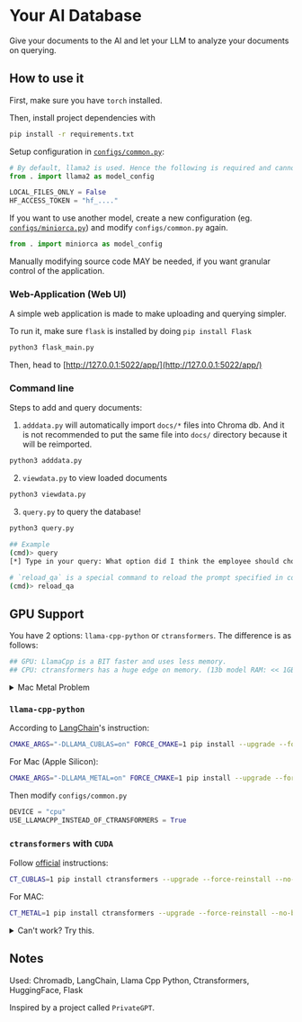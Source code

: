 # Your AI Database
Give your documents to the AI and let your LLM to analyze your documents on querying.

## How to use it
First, make sure you have `torch` installed. 

Then, install project dependencies with 
```sh
pip install -r requirements.txt
```

Setup configuration in [`configs/common.py`](configs/common.py):
```py
# By default, llama2 is used. Hence the following is required and cannot be empty
from . import llama2 as model_config

LOCAL_FILES_ONLY = False
HF_ACCESS_TOKEN = "hf_...."
```

If you want to use another model, create a new configuration (eg. [`configs/miniorca.py`](configs/miniorca.py)) and modify `configs/common.py` again.
```py
from . import miniorca as model_config
```

Manually modifying source code MAY be needed, if you want granular control of the application.

### Web-Application (Web UI)
A simple web application is made to make uploading and querying simpler.

To run it, make sure `flask` is installed by doing `pip install Flask`
```sh
python3 flask_main.py
```

Then, head to [http://127.0.0.1:5022/app/](http://127.0.0.1:5022/app/)

### Command line
Steps to add and query documents:

1. `adddata.py` will automatically import `docs/*` files into Chroma db. And it is not recommended to put the same file into `docs/` directory because it will be reimported.
```sh
python3 adddata.py
```

2. `viewdata.py` to view loaded documents
```sh
python3 viewdata.py
```

3. `query.py` to query the database!
```sh
python3 query.py

## Example
(cmd)> query
[*] Type in your query: What option did I think the employee should choose?

# `reload_qa` is a special command to reload the prompt specified in config.PROMPT_TEMPLATE
(cmd)> reload_qa
```

## GPU Support
You have 2 options: `llama-cpp-python` or `ctransformers`. The difference is as follows:
```py
## GPU: LlamaCpp is a BIT faster and uses less memory.
## CPU: ctransformers has a huge edge on memory. (13b model RAM: << 1GB)
```

<details>
<summary>Mac Metal Problem</summary>

When you encounter compilation problems while loading library `ggml-metal.metal`, like `Error: Use of undeclared identifier 'assert'`, `constant int64_t`, blah blah blah.

Try to upgrade your python. Currently, I am using `python 3.10.12` (upgrade with pyenv or whatever)
</details>

### `llama-cpp-python`
According to [LangChain](https://python.langchain.com/docs/integrations/llms/llamacpp)'s instruction:
```sh
CMAKE_ARGS="-DLLAMA_CUBLAS=on" FORCE_CMAKE=1 pip install --upgrade --force-reinstall llama-cpp-python --no-cache-dir
```

For Mac (Apple Silicon):
```sh
CMAKE_ARGS="-DLLAMA_METAL=on" FORCE_CMAKE=1 pip install --upgrade --force-reinstall llama-cpp-python --no-cache-dir
```

Then modify `configs/common.py`
```py
DEVICE = "cpu"
USE_LLAMACPP_INSTEAD_OF_CTRANSFORMERS = True
```

### `ctransformers` with `CUDA`
Follow [official](https://github.com/marella/ctransformers#gpu) instructions:
```sh
CT_CUBLAS=1 pip install ctransformers --upgrade --force-reinstall --no-binary ctransformers
```

For MAC:
```sh
CT_METAL=1 pip install ctransformers --upgrade --force-reinstall --no-binary ctransformers
```

<details>
<summary>Can't work? Try this.</summary>

You may have to set the path to `ctransformers.dll` or `ctransformers.so` if ctransformers still don't work.

If `pip install ctransformers` itself doesn't enable GPU support, you can directly download `.dll` or `.so` from creator's [GitHub](https://github.com/marella/ctransformers/tree/main/ctransformers/lib/cuda). And put the file into folder `.../Python39/Lib/site-packages/ctransformers/lib/cuda/` (create `lib/cuda` directory if needed)

Then modify `configs/common.py`:
```py
CTRANSFORMERS_CUDA_LIB = r"...\Python39\Lib\site-packages\ctransformers\lib\cuda\ctransformers"
```

Or use the following 2 provided functions.

For Windows (modify `configs/common.py`):
```py
from .utils.module_utils import getCTransformersCudaLib_Windows

DEVICE = "cuda"
CTRANSFORMERS_CUDA_LIB = getCTransformersCudaLib_Windows()
```

For unix (modify `configs/common.py`):
```py
from .utils.module_utils import getCTransformersCudaLib_Unix

DEVICE = "cuda"
CTRANSFORMERS_CUDA_LIB = getCTransformersCudaLib_Unix()
```
</details>

## Notes
Used: Chromadb, LangChain, Llama Cpp Python, Ctransformers, HuggingFace, Flask

Inspired by a project called `PrivateGPT`.